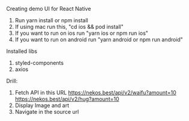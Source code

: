 Creating demo UI for React Native

1. Run yarn install or npm install
2. If using mac run this, "cd ios && pod install"
3. If you want to run on ios run "yarn ios or npm run ios"
4. If you want to run on android run "yarn android or npm run android"


Installed libs
1. styled-components
2. axios

Drill:
1. Fetch API in this URL
https://nekos.best/api/v2/waifu?amount=10
https://nekos.best/api/v2/hug?amount=10
2. Display Image and art
3. Navigate in the source url
